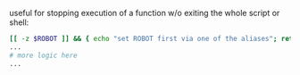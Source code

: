 useful for stopping execution of a function w/o exiting the whole script or shell:
```sh
[[ -z $ROBOT ]] && { echo "set ROBOT first via one of the aliases"; return 1; }
...
# more logic here
...
```
